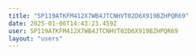 ```yaml
---
title: "SP119ATKFM412X7WB4JTCNHVT02D6X919BZHPQR69"
date: 2025-01-06T14:43:23.459Z
user: SP119ATKFM412X7WB4JTCNHVT02D6X919BZHPQR69
layout: "users"
---
```

    